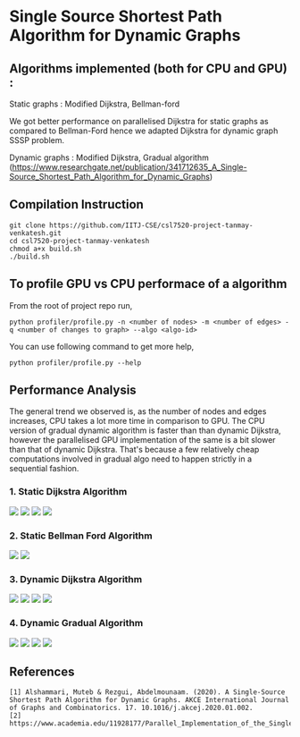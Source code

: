 # Single Source Shortest Path Algorithm for Dynamic Graphs

## Algorithms implemented (both for CPU and GPU) :

Static graphs : Modified Dijkstra, Bellman-ford

We got better performance on parallelised Dijkstra for static graphs as compared to Bellman-Ford hence we adapted Dijkstra for dynamic graph SSSP problem.

Dynamic graphs : Modified Dijkstra, Gradual algorithm (https://www.researchgate.net/publication/341712635_A_Single-Source_Shortest_Path_Algorithm_for_Dynamic_Graphs)

## Compilation Instruction 
```
git clone https://github.com/IITJ-CSE/csl7520-project-tanmay-venkatesh.git
cd csl7520-project-tanmay-venkatesh
chmod a+x build.sh
./build.sh
```

## To profile GPU vs CPU performace of a algorithm
From the root of project repo run,
```
python profiler/profile.py -n <number of nodes> -m <number of edges> -q <number of changes to graph> --algo <algo-id>
```
You can use following command to get more help,
```
python profiler/profile.py --help
```


## Performance Analysis

The general trend we observed is, as the number of nodes and edges increases, CPU takes a lot more time in comparison to GPU.
The CPU version of gradual dynamic algorithm is faster than than dynamic Dijkstra, however the parallelised GPU implementation of the same is a bit slower than that of dynamic Dijkstra. That's because a few relatively cheap computations involved in gradual algo need to happen strictly in a sequential fashion.

### 1. Static Dijkstra Algorithm
![](results/1_1000.jpg ) ![](results/1_10000.jpg) 
![](results/1_50000.jpg) ![](results/1_100000.jpg)
### 2. Static Bellman Ford Algorithm
![](results/3_1000.jpg) ![](results/3_10000.jpg)

### 3. Dynamic Dijkstra Algorithm
![](results/2_1000.jpg) ![](results/2_10000.jpg) 
![](results/2_50000.jpg) ![](results/2_100000.jpg)

### 4. Dynamic Gradual Algorithm
![](results/4_1000.jpg) ![](results/4_10000.jpg) 
![](results/4_50000.jpg) ![](results/4_100000.jpg)

## References 
```
[1] Alshammari, Muteb & Rezgui, Abdelmounaam. (2020). A Single-Source Shortest Path Algorithm for Dynamic Graphs. AKCE International Journal of Graphs and Combinatorics. 17. 10.1016/j.akcej.2020.01.002. 
[2] https://www.academia.edu/11928177/Parallel_Implementation_of_the_Single_Source_Shortest_Path_Algorithm_on_CPU_GPU_Based_Hybrid_System
```
